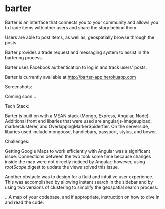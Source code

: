 barter
======

Barter is an interface that connects you to your community and allows you to trade items with other users and share the story behind them.

Users are able to post items, as well as, geospatially browse through the posts.

Barter provides a trade request and messaging system to assist in the bartering process.

Barter uses Facebook authentication to log in and track users' posts.

Barter is currently available at http://barter-app.herokuapp.com

Screenshots:

Coming soon...

Tech Stack:

Barter is built on with a MEAN stack (Mongo, Express, Angular, Node). Additional front end libaries that were used are angularjs-imageupload, markerclusterer, and OverlappingMarkerSpiderfier. On the serverside, libaries used include mongoose, handlebars, passport, stylus, and bower.

Challenges:

Getting Google Maps to work efficiently with Angular was a significant issue. Connections between the two took some time because changes inside the map were not directly noticed by Angular; however, using $rootScope.$digest to update the views solved this issue.

Another obstacle was to design for a fluid and intuitive user experience. This was accomplished by allowing instant search in the sidebar and by using two versions of clustering to simplify the geospatial search process.

...A map of your codebase, and if appropriate, instruction on how to dive in and read the code:

